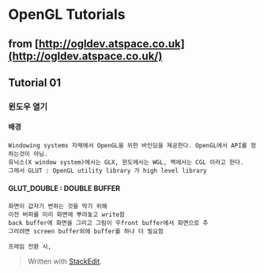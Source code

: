 # OpenGL Tutorials

## from  [http://ogldev.atspace.co.uk](http://ogldev.atspace.co.uk/)

## Tutorial 01

### 윈도우 열기

#### 배경
```
Windowing systems 자체에서 OpenGL을 위한 바인딩을 제공한다. OpenGL에서 API를 정하는것이 아님.
유닉스(X window system)에서는 GLX, 윈도에서는 WGL, 멕에서는 CGL 이라고 한다.
그래서 GLUT : OpenGL utility library 가 high level library 
```

#### GLUT_DOUBLE : DOUBLE BUFFER

```
화면이 갑자기 변하는 것을 막기 위해
이전 버퍼를 미리 화면에 뿌려놓고 write함
back buffer에 화면을 그리고 그림이 우front buffer에서 화면으로 추
그러려면 screen buffer외에 buffer를 하나 더 필요함

프레임 전환 시, 
```


> Written with [StackEdit](https://stackedit.io/).
<!--stackedit_data:
eyJoaXN0b3J5IjpbOTU3MzQyNjk4LDI2NzgyODY3XX0=
-->
